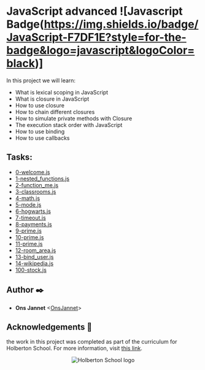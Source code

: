 # JavaScript advanced ![Javascript Badge(https://img.shields.io/badge/JavaScript-F7DF1E?style=for-the-badge&logo=javascript&logoColor=black)]

In this project we will learn:

* What is lexical scoping in JavaScript
* What is closure in JavaScript
* How to use closure
* How to chain different closures
* How to simulate private methods with Closure
* The execution stack order with JavaScript
* How to use binding
* How to use callbacks

## Tasks:


* [0-welcome.js](./0-welcome.js)
* [1-nested_functions.js](./1-nested_functions.js)
* [2-function_me.js](./2-function_me.js)
* [3-classrooms.js](./3-classrooms.js)
* [4-math.js](./4-math.js)
* [5-mode.js](./5-mode.js)
* [6-hogwarts.js](./6-hogwarts.js)
* [7-timeout.js](./7-timeout.js)
* [8-payments.js](./8-payments.js)
* [9-prime.js](./9-prime.js)
* [10-prime.js](./10-prime.js)
* [11-prime.js](./11-prime.js)
* [12-room_area.js](./12-room_area.js)
* [13-bind_user.js](./13-bind_user.js)
* [14-wikipedia.js](./14-wikipedia.js)
* [100-stock.js](./100-stock.js)


## Author :black_nib:

* **Ons Jannet** <[OnsJannet](https://github.com/OnsJannet)>

## Acknowledgements :pray:

the work in this project was completed as part of the curriculum for
Holberton School. For more information, visit
[this link](https://www.holbertonschool.com/).

<p align="center">
  <img src="http://www.holbertonschool.com/holberton-logo.png"
       alt="Holberton School logo"
  >
</p>
